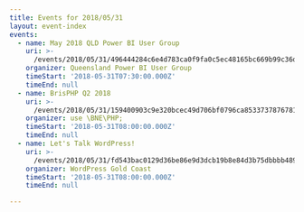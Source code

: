 ```yaml
---
title: Events for 2018/05/31
layout: event-index
events:
  - name: May 2018 QLD Power BI User Group
    uri: >-
      /events/2018/05/31/496444284c6e4d783ca0f9fa0c5ec48165bc669b99c36dab0c743d340db5f5f1
    organizer: Queensland Power BI User Group
    timeStart: '2018-05-31T07:30:00.000Z'
    timeEnd: null
  - name: BrisPHP Q2 2018
    uri: >-
      /events/2018/05/31/159400903c9e320bcec49d706bf0796ca85337378767818e7c5868920a770eca
    organizer: use \BNE\PHP;
    timeStart: '2018-05-31T08:00:00.000Z'
    timeEnd: null
  - name: Let's Talk WordPress!
    uri: >-
      /events/2018/05/31/fd543bac0129d36be86e9d3dcb19b8e84d3b75dbbbb489474fd20497f0a2a200
    organizer: WordPress Gold Coast
    timeStart: '2018-05-31T08:00:00.000Z'
    timeEnd: null

---
```

